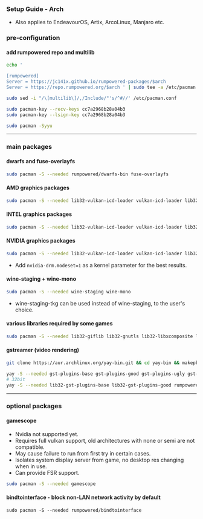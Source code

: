<h3>Setup Guide - Arch</h3>

- Also applies to EndeavourOS, Artix, ArcoLinux, Manjaro etc.

### pre-configuration

#### add rumpowered repo and multilib
```sh
echo '

[rumpowered]
Server = https://jc141x.github.io/rumpowered-packages/$arch
Server = https://repo.rumpowered.org/$arch ' | sudo tee -a /etc/pacman.conf

sudo sed -i "/\[multilib\]/,/Include/"'s/^#//' /etc/pacman.conf

sudo pacman-key --recv-keys cc7a2968b28a04b3
sudo pacman-key --lsign-key cc7a2968b28a04b3

sudo pacman -Syyu
```


------------------------------------------------------------------------------------------------------

### main packages

#### dwarfs and fuse-overlayfs
```sh
sudo pacman -S --needed rumpowered/dwarfs-bin fuse-overlayfs
```

#### AMD graphics packages
```sh
sudo pacman -S --needed lib32-vulkan-icd-loader vulkan-icd-loader lib32-vulkan-radeon vulkan-radeon && sudo pacman -R amdvlk
```

#### INTEL graphics packages

```sh
sudo pacman -S --needed lib32-vulkan-icd-loader vulkan-icd-loader lib32-vulkan-intel vulkan-intel
```

#### NVIDIA graphics packages

```sh
sudo pacman -S --needed lib32-vulkan-icd-loader vulkan-icd-loader lib32-libglvnd lib32-nvidia-utils libglvnd nvidia
```

- Add `nvidia-drm.modeset=1` as a kernel parameter for the best results.

#### wine-staging + wine-mono
```sh
sudo pacman -S --needed wine-staging wine-mono
```
- wine-staging-tkg can be used instead of wine-staging, to the user's choice.

#### various libraries required by some games
```sh
sudo pacman -S --needed lib32-giflib lib32-gnutls lib32-libxcomposite lib32-libxinerama lib32-libxslt lib32-mpg123 lib32-v4l-utils lib32-alsa-lib lib32-alsa-plugins lib32-libpulse lib32-openal lib32-zlib giflib libgphoto2 libxcrypt-compat zlib
```

#### gstreamer (video rendering)
```sh
git clone https://aur.archlinux.org/yay-bin.git && cd yay-bin && makepkg -si

yay -S --needed gst-plugins-base gst-plugins-good gst-plugins-ugly gst-plugins-bad gstreamer-vaapi gst-libav
# 32bit
yay -S --needed lib32-gst-plugins-base lib32-gst-plugins-good rumpowered/lib32-gst-plugins-ugly lib32-gst-plugins-bad
```

-------------------------------------------------------------------------------------------------------------------

### optional packages

#### gamescope
- Nvidia not supported yet.
- Requires full vulkan support, old architectures with none or semi are not compatible.
- May cause failure to run from first try in certain cases.
- Isolates system display server from game, no desktop res changing when in use.
- Can provide FSR support.

```sh
sudo pacman -S --needed gamescope
```

#### bindtointerface - block non-LAN network activity by default
```
sudo pacman -S --needed rumpowered/bindtointerface
```
